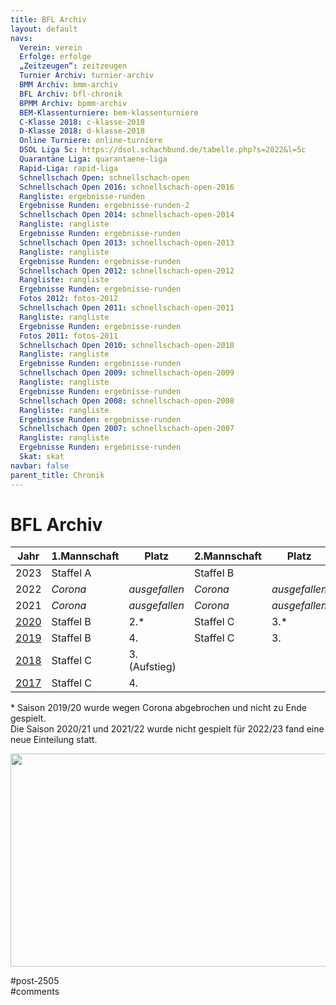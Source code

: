```yaml
---
title: BFL Archiv 
layout: default
navs:
  Verein: verein
  Erfolge: erfolge
  „Zeitzeugen“: zeitzeugen
  Turnier Archiv: turnier-archiv
  BMM Archiv: bmm-archiv
  BFL Archiv: bfl-chronik
  BPMM Archiv: bpmm-archiv
  BEM-Klassenturniere: bem-klassenturniere
  C-Klasse 2018: c-klasse-2018
  D-Klasse 2018: d-klasse-2018
  Online Turniere: online-turniere
  DSOL Liga 5c: https://dsol.schachbund.de/tabelle.php?s=2022&l=5c
  Quarantäne Liga: quarantaene-liga
  Rapid-Liga: rapid-liga
  Schnellschach Open: schnellschach-open
  Schnellschach Open 2016: schnellschach-open-2016
  Rangliste: ergebnisse-runden
  Ergebnisse Runden: ergebnisse-runden-2
  Schnellschach Open 2014: schnellschach-open-2014
  Rangliste: rangliste
  Ergebnisse Runden: ergebnisse-runden
  Schnellschach Open 2013: schnellschach-open-2013
  Rangliste: rangliste
  Ergebnisse Runden: ergebnisse-runden
  Schnellschach Open 2012: schnellschach-open-2012
  Rangliste: rangliste
  Ergebnisse Runden: ergebnisse-runden
  Fotos 2012: fotos-2012
  Schnellschach Open 2011: schnellschach-open-2011
  Rangliste: rangliste
  Ergebnisse Runden: ergebnisse-runden
  Fotos 2011: fotos-2011
  Schnellschach Open 2010: schnellschach-open-2010
  Rangliste: rangliste
  Ergebnisse Runden: ergebnisse-runden
  Schnellschach Open 2009: schnellschach-open-2009
  Rangliste: rangliste
  Ergebnisse Runden: ergebnisse-runden
  Schnellschach Open 2008: schnellschach-open-2008
  Rangliste: rangliste
  Ergebnisse Runden: ergebnisse-runden
  Schnellschach Open 2007: schnellschach-open-2007
  Rangliste: rangliste
  Ergebnisse Runden: ergebnisse-runden
  Skat: skat
navbar: false
parent_title: Chronik
---
```

<div class="post-2505 page type-page status-publish hentry" id="post-2505">
<h1 class="entry-title">BFL Archiv</h1>
<div class="entry-content">
<table>
<thead>
<tr>
<th>Jahr</th>
<th>1.Mannschaft</th>
<th>Platz</th>
<th>2.Mannschaft</th>
<th>Platz</th>
</tr>
</thead>
<tbody>
<tr>
<td>2023</td>
<td>Staffel A</td>
<td></td>
<td>Staffel B</td>
<td></td>
</tr>
<tr>
<td>2022</td>
<td><em>Corona</em></td>
<td><em>ausgefallen</em></td>
<td><em>Corona</em></td>
<td><em>ausgefallen</em></td>
</tr>
<tr>
<td>2021</td>
<td><em>Corona</em></td>
<td><em>ausgefallen</em></td>
<td><em>Corona</em></td>
<td><em>ausgefallen</em></td>
</tr>
<tr>
<td><a href="https://www.narva-schach.de/wordpress/chronik/bfl-chronik/bfl-2020/">2020</a></td>
<td>Staffel B</td>
<td>2.*</td>
<td>Staffel C</td>
<td>3.*</td>
</tr>
<tr>
<td><a href="http://www.narva-schach.de/wordpress/chronik/bfl-chronik/bfl-2019/">2019</a></td>
<td>Staffel B</td>
<td>4.</td>
<td>Staffel C</td>
<td>3.</td>
</tr>
<tr>
<td><a href="http://www.narva-schach.de/wordpress/chronik/bfl-chronik/bfl-2018/">2018</a></td>
<td>Staffel C</td>
<td>3. (Aufstieg)</td>
<td></td>
<td></td>
</tr>
<tr>
<td data-order='&lt;a href="http://www.narva-schach.de/wordpress/chronik/bfl-chronik/bfl-2017-2/" target="_self"&gt;2017&lt;/a&gt;'><a href="http://www.narva-schach.de/wordpress/chronik/bfl-chronik/bfl-2017-2/" rel="noopener" target="_self">2017</a></td>
<td>Staffel C</td>
<td>4.</td>
<td></td>
<td></td>
</tr>
</tbody>
</table>
<p>* Saison 2019/20 wurde wegen Corona abgebrochen und nicht zu Ende gespielt.<br/>
Die Saison 2020/21 und 2021/22 wurde nicht gespielt für 2022/23 fand eine neue Einteilung statt.</p>
<p><a href="http://www.narva-schach.de/wordpress/wp-content/uploads/2020/05/bfl_statistik.jpg"><img alt="" class="alignnone size-large wp-image-7180" decoding="async" height="341" sizes="(max-width: 640px) 100vw, 640px" src="http://www.narva-schach.de/wordpress/wp-content/uploads/2020/05/bfl_statistik-1024x545.jpg" srcset="https://www.narva-schach.de/wordpress/wp-content/uploads/2020/05/bfl_statistik-1024x545.jpg 1024w, https://www.narva-schach.de/wordpress/wp-content/uploads/2020/05/bfl_statistik-300x160.jpg 300w, https://www.narva-schach.de/wordpress/wp-content/uploads/2020/05/bfl_statistik-768x409.jpg 768w, https://www.narva-schach.de/wordpress/wp-content/uploads/2020/05/bfl_statistik.jpg 1091w" width="640"/></a></p>
</div><!-- .entry-content -->
</div> #post-2505 
<div id="comments">
</div> #comments 
